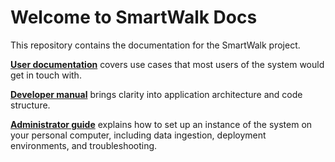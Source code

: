 # Welcome to SmartWalk Docs

This repository contains the documentation for the SmartWalk project.

[**User documentation**](./usr.md) covers use cases that most users of the system would get in touch with.

[**Developer manual**](./dev.md) brings clarity into application architecture and code structure.

[**Administrator guide**](./adm.md) explains how to set up an instance of the system on your personal computer, including data ingestion, deployment environments, and troubleshooting.
